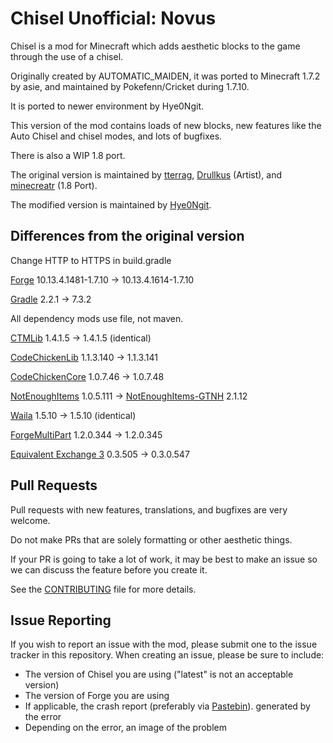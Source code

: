 Chisel Unofficial: Novus
=
Chisel is a mod for Minecraft which adds aesthetic blocks to the game through the use of a chisel.  

Originally created by AUTOMATIC_MAIDEN, it was ported to Minecraft 1.7.2 by asie, and maintained by Pokefenn/Cricket during 1.7.10.

It is ported to newer environment by Hye0Ngit.

This version of the mod contains loads of new blocks, new features like the Auto Chisel and chisel modes, and lots of bugfixes.

There is also a WIP 1.8 port.

The original version is maintained by [tterrag](http://github.com/tterrag1098), [Drullkus](http://github.com/Drullkus) (Artist), and [minecreatr](http://github.com/minecreatr) (1.8 Port).

The modified version is maintained by [Hye0Ngit](https://github.com/Hye0Ngit).

Differences from the original version
--
Change HTTP to HTTPS in build.gradle

[Forge](https://files.minecraftforge.net) 10.13.4.1481-1.7.10 -> 10.13.4.1614-1.7.10

[Gradle](https://gradle.org) 2.2.1 -> 7.3.2

All dependency mods use file, not maven.

[CTMLib](https://github.com/Chisel-Team/CTMLib) 1.4.1.5 -> 1.4.1.5 (identical)

[CodeChickenLib](https://github.com/Chicken-Bones/CodeChickenLib) 1.1.3.140 -> 1.1.3.141

[CodeChickenCore](https://github.com/Chicken-Bones/CodeChickenCore) 1.0.7.46 -> 1.0.7.48

[NotEnoughItems](https://github.com/Chicken-Bones/NotEnoughItems) 1.0.5.111 -> [NotEnoughItems-GTNH](https://github.com/TataTawa/NotEnoughItems-1) 2.1.12

[Waila](https://github.com/Dennisbonke/WAILA) 1.5.10 -> 1.5.10 (identical)

[ForgeMultiPart](https://github.com/Chicken-Bones/ForgeMultipart) 1.2.0.344 -> 1.2.0.345

[Equivalent Exchange 3](https://github.com/pahimar/Equivalent-Exchange-3) 0.3.505 -> 0.3.0.547

Pull Requests
--

Pull requests with new features, translations, and bugfixes are very welcome.

Do not make PRs that are solely formatting or other aesthetic things.

If your PR is going to take a lot of work, it may be best to make an issue so we can discuss the feature before you create it.

See the [CONTRIBUTING](CONTRIBUTING.md) file for more details.

Issue Reporting
--

If you wish to report an issue with the mod, please submit one to the issue tracker in this repository.  When creating an
issue, please be sure to include:

- The version of Chisel you are using ("latest" is not an acceptable version)
- The version of Forge you are using
- If applicable, the crash report (preferably via [Pastebin](http://pastebin.com/)). generated by the error
- Depending on the error, an image of the problem
